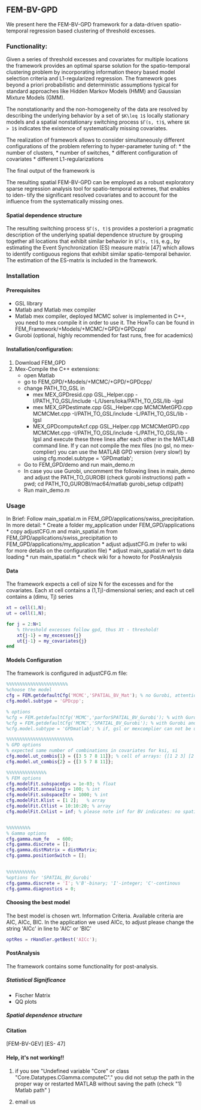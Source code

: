 ## FEM-BV-GPD
We present here the FEM-BV-GPD framework for a data-driven spatio-temporal regression based clustering of threshold excesses.



### Functionality: 
Given a series of threshold excesses and covariates for multiple locations the framework provides an optimal sparse solution for the spatio-temporal clustering problem by incorporating information theory based model selection criteria and L1-regularized regression. The framework goes beyond a priori probabilistic and deterministic assumptions typical for standard approaches like Hidden Markov Models (HMM) and Gaussian Mixture Models (GMM). 


The nonstationarity and the non-homogeneity of the data are resolved by describing the underlying behavior by a set of `$K\leq 1$` locally stationary models and a spatial nonstationary switching process `$Γ(s, t)$`, where `$K > 1$` indicates the existence of systematically missing covariates.


The realization of framework allows to consider simultaneously different configurations of the problem referring to hyper-parameter tuning of:
	* the number of clusters,
	* number of switches,
	* different configuration of covariates
	* different L1-regularizations 

The final output of the framework is 



The resulting spatial FEM-BV-GPD can be employed as a robust exploratory sparse regression analysis tool for spatio-temporal extremes, that enables to iden- tify the significant resolved covariates and to account for the influence from the systematically missing ones.

#### Spatial dependence structure 
The resulting switching process `$Γ(s, t)$` provides a posteriori a pragmatic description of the underlying spatial dependence structure by grouping together all locations that exhibit similar behavior in `$Γ(s, t)$`, e.g., by estimating the Event Synchronization (ES) measure matrix [47] which allows to identify contiguous regions that exhibit similar spatio-temporal behavior. The estimation of the ES-matrix is included in the framework.

### Installation

#### Prerequisites
 * GSL library 
 * Matlab and Matlab mex compiler
 * Matlab mex compiler, deployed MCMC solver is implemented in C++, you need to mex compile it in order to use it. The HowTo can be found in FEM_Framework/+Models/+MCMC/+GPD/+GPDcpp/
 * Gurobi (optional, highly recommended for fast runs, free for academics)


#### Installation/configuration:
1. Download FEM_GPD
2. Mex-Compile the C++ extensions: 
	* open Matlab
	* go to FEM_GPD/+Models/+MCMC/+GPD/+GPDcpp/
	* change PATH_TO_GSL in 
		* mex MEX_GPDresid.cpp GSL_Helper.cpp -I/PATH_TO_GSL/include -L/Users/loka/PATH_TO_GSL/lib -lgsl
		* mex MEX_GPDestimate.cpp GSL_Helper.cpp MCMCMetGPD.cpp MCMCMet.cpp -I/PATH_TO_GSL/include -L/PATH_TO_GSL/lib -lgsl
		* MEX_GPDcomputeAcf.cpp  GSL_Helper.cpp MCMCMetGPD.cpp MCMCMet.cpp -I/PATH_TO_GSL/include -L/PATH_TO_GSL/lib -lgsl
	 and execute these three lines after each other in the MATLAB command line. If y can not compile the mex files (no gsl, no mex-complier) you can use the MATLAB GPD version (very slow!) by using 
	 	cfg.model.subtype = 'GPDmatlab';
	* Go to FEM_GPD/demo and run main_demo.m
	* In case you use Gurobi, uncomment the following lines in main_demo and adjust the PATH_TO_GUROBI (check gurobi instructions)
		 path = pwd;
		 cd PATH_TO_GUROBI/mac64/matlab
		 gurobi_setup
		 cd(path)
	* Run main_demo.m



### Usage

In Brief: Follow main_spatial.m in FEM_GPD/applications/swiss_precipitation.
In more detail: 
	* Create a folder my_application under FEM_GPD/applications
	* copy adjustCFG.m and main_spatial.m from FEM_GPD/applications/swiss_precipitation to FEM_GPD/applications/my_application
	* adjust adjustCFG.m (refer to wiki for more details on the configuration file)
	* adjust main_spatial.m wrt to data loading
	* run main_spatial.m
	* check wiki for a howoto for PostAnalysis
	


#### Data 
The framework expects  a cell of size N for the excesses and for the covariates.
Each xt cell contains a (1,Tj)-dimensional series; and each ut cell contains a (dimu, Tj) series 
```matlab
xt = cell(1,N);
ut = cell(1,N);

for j = 2:N+1
    % threshold excesses follow gpd, thus Xt - threshold!
    xt{j-1} = my_excesses{j}
    ut{j-1} = my_covariates{j}
end
```

#### Models Configuration  
The framework is configured in adjustCFG.m file: 

```matlab
%%%%%%%%%%%%%%%%%%%%%%%
%choose the model
cfg = FEM.getdefaultCfg('MCMC','SPATIAL_BV_Mat'); % no Gurobi, attention be very slow!
cfg.model.subtype = 'GPDcpp';

% options
%cfg = FEM.getdefaultCfg('MCMC','parforSPATIAL_BV_Gurobi'); % with Gurobi and no spatial regularizaiton
%cfg = FEM.getdefaultCfg('MCMC','SPATIAL_BV_Gurobi'); % with Gurobi and spatial regularizaiton
%cfg.model.subtype = 'GPDmatlab'; % if, gsl or mexcomplier can not be used, or attention using matlab will be very slow!

%%%%%%%%%%%%%%%%%%%%%%%%%
% GPD options
% expected same number of combinations in covariates for ksi, si
cfg.model.ut_combis{1} = {[3 5 7 8 11]}; % cell of arrays: {[1 2 3] [2 3 4]} ...
cfg.model.ut_combis{2} = {[3 5 7 8 11]}; 

%%%%%%%%%%%%%%%
% FEM options
cfg.modelFit.subspaceEps = 1e-03; % float
cfg.modelFit.annealing = 100; % int
cfg.modelFit.subspaceItr = 1000; % int
cfg.modelFit.Klist = [1 2];   % array
cfg.modelFit.Ctlist = 10:10:20; % array
cfg.modelFit.Cnlist = inf; % please note inf for BV indicates: no spatial regularisation


%%%%%%%%%
% Gamma options 
cfg.gamma.num_fe   = 600;
cfg.gamma.discrete = [];
cfg.gamma.distMatrix = distMatrix;
cfg.gamma.positionSwitch = [];
 

%%%%%%%%%%%
%options for 'SPATIAL_BV_Gurobi'
cfg.gamma.discrete = 'I'; %'B'-binary; 'I'-integer; 'C'-continous
cfg.gamma.diagnostics = 0; 

```


#### Choosing the best model
The best model is chosen wrt. Information Criteria. Available criteria are AIC, AICc, BIC. 
In the application we used AICc, to adjust please change the string 'AICc' in line to 'AIC' or 'BIC'

```matlab
optRes = rHandler.getBest('AICc');
```

#### PostAnalysis
The framework contains some functionality for post-analysis.

##### Statistical Significance
* Fischer Matrix
* QQ plots

##### Spatial dependence structure



#### Citation
[FEM-BV-GEV]
[ES- 47]


#### Help, it's not working!!
1. if you see "Undefined variable "Core" or class "Core.Datatypes.CGamma.computeC"."
   you did not setup the path in the proper way or restarted MATLAB without saving the path (check  "1) Matlab path" )


3. email us